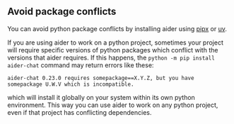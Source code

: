 
## Avoid package conflicts

You can avoid python package conflicts by installing aider using 
[pipx](/docs/install/pipx.html)
or
[uv](/docs/install/uv.html).

If you are using aider to work on a python project, sometimes your project will require
specific versions of python packages which conflict with the versions that aider
requires.
If this happens, the `python -m pip install aider-chat` command may return errors like these:

```
aider-chat 0.23.0 requires somepackage==X.Y.Z, but you have somepackage U.W.V which is incompatible.
```

which will install it globally on your system
within its own python environment.
This way you can use aider to work on any python project,
even if that project has conflicting dependencies.
